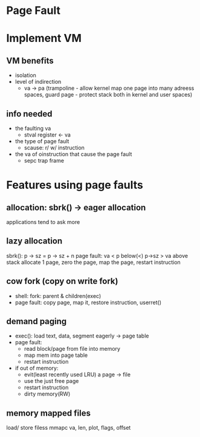 # Page Fault

# Implement VM
## VM benefits
* isolation
* level of indirection
  * va -> pa (trampoline - allow kernel map one page into many adreess spaces, guard page - protect stack both in kernel and user spaces)

## info needed
* the faulting va
  * stval register <- va
* the type of page fault
  * scause: r/ w/ instruction
* the va of oinstruction that cause the page fault
  * sepc trap frame

# Features using page faults

## allocation: sbrk() -> eager allocation
applications tend to ask more

## lazy allocation
sbrk(): p -> sz = p -> sz + n
page fault: va < p below(<) p->sz >  va above stack 
allocate 1 page, zero the page, map the page, restart instruction

## cow fork (copy on write fork)
* shell: fork: parent & children(exec)
* page fault: copy page, map it, restore instruction, userret()

## demand paging
* exec(): load text, data, segment eagerly -> page table
* page fault: 
  * read block/page from file into memory
  * map mem into page table
  * restart instruction
* if out of memory:
  * evit(least recently used LRU) a page -> file
  * use the just free page
  * restart instruction
  * dirty memory(RW)

## memory mapped files
load/ store filess
mmapc va, len, plot, flags, offset